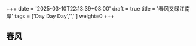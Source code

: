 +++
date = '2025-03-10T22:13:39+08:00'
draft = true
title = '春风又绿江南岸'
tags = ['Day Day Day','','']
weight=0
+++

## 春风
